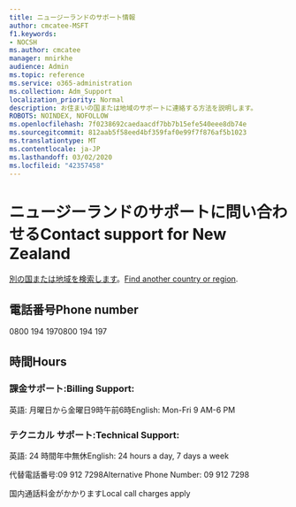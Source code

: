 ```yaml
---
title: ニュージーランドのサポート情報
author: cmcatee-MSFT
f1.keywords:
- NOCSH
ms.author: cmcatee
manager: mnirkhe
audience: Admin
ms.topic: reference
ms.service: o365-administration
ms.collection: Adm_Support
localization_priority: Normal
description: お住まいの国または地域のサポートに連絡する方法を説明します。
ROBOTS: NOINDEX, NOFOLLOW
ms.openlocfilehash: 7f0238692caedaacdf7bb7b15efe540eee8db74e
ms.sourcegitcommit: 812aab5f58eed4bf359faf0e99f7f876af5b1023
ms.translationtype: MT
ms.contentlocale: ja-JP
ms.lasthandoff: 03/02/2020
ms.locfileid: "42357458"
---
```

# <a name="contact-support-for-new-zealand"></a><span data-ttu-id="82637-103">ニュージーランドのサポートに問い合わせる</span><span class="sxs-lookup"><span data-stu-id="82637-103">Contact support for New Zealand</span></span>

<span data-ttu-id="82637-104">[別の国または地域を検索します](../contact-support-for-business-products.md)。</span><span class="sxs-lookup"><span data-stu-id="82637-104">[Find another country or region](../contact-support-for-business-products.md).</span></span>

## <a name="phone-number"></a><span data-ttu-id="82637-105">電話番号</span><span class="sxs-lookup"><span data-stu-id="82637-105">Phone number</span></span>
<span data-ttu-id="82637-106">0800 194 197</span><span class="sxs-lookup"><span data-stu-id="82637-106">0800 194 197</span></span>

## <a name="hours"></a><span data-ttu-id="82637-107">時間</span><span class="sxs-lookup"><span data-stu-id="82637-107">Hours</span></span>
### <a name="billing-support"></a><span data-ttu-id="82637-108">課金サポート:</span><span class="sxs-lookup"><span data-stu-id="82637-108">Billing Support:</span></span>

<span data-ttu-id="82637-109">英語: 月曜日から金曜日9時午前6時</span><span class="sxs-lookup"><span data-stu-id="82637-109">English: Mon-Fri 9 AM-6 PM</span></span>

### <a name="technical-support"></a><span data-ttu-id="82637-110">テクニカル サポート:</span><span class="sxs-lookup"><span data-stu-id="82637-110">Technical Support:</span></span>

<span data-ttu-id="82637-111">英語: 24 時間年中無休</span><span class="sxs-lookup"><span data-stu-id="82637-111">English: 24 hours a day, 7 days a week</span></span>

<span data-ttu-id="82637-112">代替電話番号:09 912 7298</span><span class="sxs-lookup"><span data-stu-id="82637-112">Alternative Phone Number: 09 912 7298</span></span>

<span data-ttu-id="82637-113">国内通話料金がかかります</span><span class="sxs-lookup"><span data-stu-id="82637-113">Local call charges apply</span></span>
